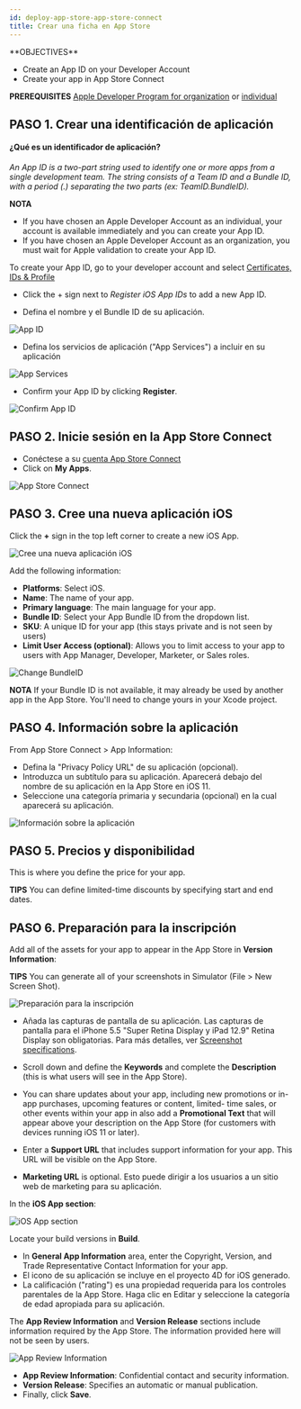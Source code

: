 ```yaml
---
id: deploy-app-store-app-store-connect
title: Crear una ficha en App Store
---
```


<div class = "objectives">
**OBJECTIVES**

* Create an App ID on your Developer Account
* Create your app in App Store Connect</div> <div class = "prerequisites">
**PREREQUISITES**
[Apple Developer Program for organization](register-apple-developer-program-organization.html) or [individual](register-apple-developer-program-individual.html)</div>


## PASO 1. Crear una identificación de aplicación

#### ¿Qué es un identificador de aplicación?

*An App ID is a two-part string used to identify one or more apps from a single development team. The string consists of a Team ID and a Bundle ID, with a period (.) separating the two parts (ex: TeamID.BundleID).*<div class = "tips">
**NOTA**

* If you have chosen an Apple Developer Account as an individual, your account is available immediately and you can create your App ID.
* If you have chosen an Apple Developer Account as an organization, you must wait for Apple validation to create your App ID.</div>

To create your App ID, go to your developer account and select [Certificates, IDs & Profile](https://developer.apple.com/account/ios/identifier/bundle)

* Click the + sign next to *Register iOS App IDs* to add a new App ID.

* Defina el nombre y el Bundle ID de su aplicación.

![App ID](assets/en/deploy-app-store/Developer-account-App-ID.png)

* Defina los servicios de aplicación ("App Services") a incluir en su aplicación

![App Services](assets/en/deploy-app-store/App-Services-to-include.png)

* Confirm your App ID by clicking **Register**.

![Confirm App ID](assets/en/deploy-app-store/Confirm-App-ID.png)

## PASO 2. Inicie sesión en la App Store Connect

* Conéctese a su [cuenta App Store Connect](https://appstoreconnect.apple.com)
* Click on **My Apps**.

![App Store Connect](assets/en/deploy-app-store/App-Store-Connect-home-page.png)

## PASO 3. Cree una nueva aplicación iOS

Click the **+** sign in the top left corner to create a new iOS App.

![Cree una nueva aplicación iOS](assets/en/deploy-app-store/Create-new-iOS-App.png)

Add the following information:

* **Platforms**: Select iOS.
* **Name**: The name of your app.
* **Primary language**: The main language for your app.
* **Bundle ID**: Select your App Bundle ID from the dropdown list.
* **SKU**: A unique ID for your app (this stays private and is not seen by users)
* **Limit User Access (optional)**: Allows you to limit access to your app to users with App Manager, Developer, Marketer, or Sales roles.

![Change BundleID](assets/en/deploy-app-store/Change-BundleID-Xcode-Project.png)<div class = "tips">
**NOTA**
If your Bundle ID is not available, it may already be used by another app in the App Store. You'll need to change yours in your Xcode project.</div>

## PASO 4. Información sobre la aplicación

From App Store Connect > App Information:

* Defina la "Privacy Policy URL" de su aplicación (opcional).
* Introduzca un subtítulo para su aplicación. Aparecerá debajo del nombre de su aplicación en la App Store en iOS 11.
* Seleccione una categoría primaria y secundaria (opcional) en la cual aparecerá su aplicación.

![Información sobre la aplicación](assets/en/deploy-app-store/App-Store-Connect-app-information.png)

## PASO 5. Precios y disponibilidad

This is where you define the price for your app.<div class = "tips">
**TIPS**
You can define limited-time discounts by specifying start and end dates.</div>

## PASO 6. Preparación para la inscripción

Add all of the assets for your app to appear in the App Store in **Version Information**:<div class = "tips">
**TIPS**
You can generate all of your screenshots in Simulator (File > New Screen Shot).</div>

![Preparación para la inscripción](assets/en/deploy-app-store/Prepare-for-submission-screenshot-description.png)

* Añada las capturas de pantalla de su aplicación. Las capturas de pantalla para el iPhone 5.5 "Super Retina Display y iPad 12.9" Retina Display son obligatorias. Para más detalles, ver [Screenshot specifications](https://help.apple.com/app-store-connect/#/devd274dd925).

* Scroll down and define the **Keywords** and complete the **Description** (this is what users will see in the App Store).
* You can share updates about your app, including new promotions or in-app purchases, upcoming features or content, limited- time sales, or other events within your app in also add a **Promotional Text** that will appear above your description on the App Store (for customers with devices running iOS 11 or later).
* Enter a **Support URL** that includes support information for your app. This URL will be visible on the App Store.
* **Marketing URL** is optional. Esto puede dirigir a los usuarios a un sitio web de marketing para su aplicación.

In the **iOS App section**:

![iOS App section](assets/en/deploy-app-store/Prepare-for-submission-build-icon.png)

Locate your build versions in **Build**.

* In **General App Information** area, enter the Copyright, Version, and Trade Representative Contact Information for your app.
* El icono de su aplicación se incluye en el proyecto 4D for iOS generado.
* La calificación ("rating") es una propiedad requerida para los controles parentales de la App Store. Haga clic en Editar y seleccione la categoría de edad apropiada para su aplicación.

The **App Review Information** and **Version Release** sections include information required by the App Store. The information provided here will not be seen by users.

![App Review Information](assets/en/deploy-app-store/Prepare-for-submission-review-information.png)

* **App Review Information**: Confidential contact and security information.
* **Version Release**: Specifies an automatic or manual publication.
* Finally, click **Save**.
